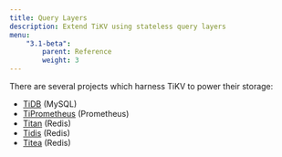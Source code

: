 ```yaml
---
title: Query Layers
description: Extend TiKV using stateless query layers
menu:
    "3.1-beta":
        parent: Reference
        weight: 3
---
```


There are several projects which harness TiKV to power their storage:

* [TiDB](https://github.com/pingcap/tidb) (MySQL)
* [TiPrometheus](https://github.com/bragfoo/TiPrometheus) (Prometheus)
* [Titan](https://github.com/distributedio/titan) (Redis)
* [Tidis](https://github.com/yongman/tidis) (Redis)
* [Titea](https://github.com/gengmei-tech/titea) (Redis)